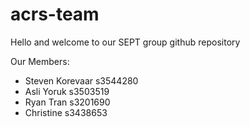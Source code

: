 # acrs-team
Hello and welcome to our SEPT group github repository

Our Members:
- Steven Korevaar   s3544280
- Asli Yoruk s3503519
- Ryan Tran s3201690
- Christine s3438653
